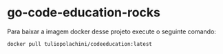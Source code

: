 # go-code-education-rocks

Para baixar a imagem docker desse projeto execute o seguinte comando: 

    docker pull tuliopolachini/codeeducation:latest